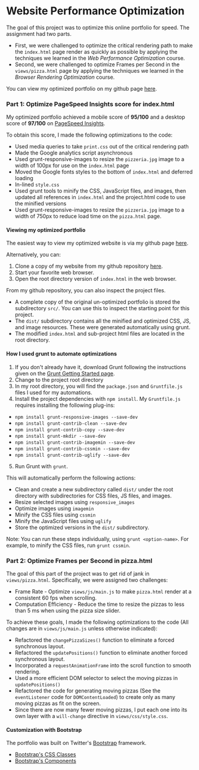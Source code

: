 # Website Performance Optimization

The goal of this project was to optimize this online portfolio for speed. The assignment had two parts.
* First, we were challenged to optimize the critical rendering path to make the ```index.html``` page render as quickly as possible by applying the techniques we learned in the _Web Performance Optimization_ course.
* Second, we were challenged to optimize Frames per Second in the ```views/pizza.html``` page by applying the techniques we learned in the _Browser Rendering Optimization_ course.

You can view my optimized portfolio on my github page [here](https://chspanos.github.io/mobile-portfolio).

###  Part 1: Optimize PageSpeed Insights score for index.html

My optimized portfolio achieved a mobile score of **95/100** and a desktop score of **97/100** on [PageSpeed Insights](https://developers.google.com/speed/pagespeed/insights/).

To obtain this score, I made the following optimizations to the code:
* Used media queries to take ```print.css``` out of the critical rendering path
* Made the Google analytics script asynchronous
* Used grunt-responsive-images to resize the ```pizzeria.jpg``` image to a width of 100px for use on the ```index.html``` page
* Moved the Google fonts styles to the bottom of ```index.html``` and deferred loading
* In-lined ```style.css```
* Used grunt tools to minify the CSS, JavaScript files, and images, then updated all references in ```index.html``` and the project.html code to use the minified versions
* Used grunt-responsive-images to resize the ```pizzeria.jpg``` image to a width of 750px to reduce load time on the ```pizza.html``` page.

#### Viewing my optimized portfolio

The easiest way to view my optimized website is via my github page [here](https://chspanos.github.io/mobile-portfolio).

Alternatively, you can:
1. Clone a copy of my website from my github repository [here](https://github.com/chspanos/mobile-portfolio).
2. Start your favorite web browser.
3. Open the root directory version of ```index.html``` in the web browser.

From my github repository, you can also inspect the project files.
* A complete copy of the original un-optimized portfolio is stored the subdirectory ```src/```. You can use this to inspect the starting point for this project.
* The ```dist/``` subdirectory contains all the minified and optimized CSS, JS, and image resources. These were generated automatically using grunt.
* The modified ```index.html``` and sub-project html files are located in the root directory.

#### How I used grunt to automate optimizations

1. If you don't already have it, download Grunt following the instructions given on the [Grunt Getting Started page](http://gruntjs.com/getting-started).
2. Change to the project root directory
3. In my root directory, you will find the ```package.json``` and ```Gruntfile.js``` files I used for my automations.
4. Install the project dependencies with ```npm install```. My ```Gruntfile.js``` requires installing the following plug-ins:
  * ```npm install grunt-responsive-images --save-dev```
  * ```npm install grunt-contrib-clean --save-dev```
  * ```npm install grunt-contrib-copy --save-dev```
  * ```npm install grunt-mkdir --save-dev```
  * ```npm install grunt-contrib-imagemin --save-dev```
  * ```npm install grunt-contrib-cssmin --save-dev```
  * ```npm install grunt-contrib-uglify --save-dev```
5. Run Grunt with ```grunt```.

This will automatically perform the following actions:
* Clean and create a new subdirectory called ```dist/``` under the root directory with subdirectories for CSS files, JS files, and images.
* Resize selected images using ```responsive_images```
* Optimize images using ```imagemin```
* Minify the CSS files using ```cssmin```
* Minify the JavaScript files using ```uglify```
* Store the optimized versions in the ```dist/``` subdirectory.

Note: You can run these steps individually, using ```grunt <option-name>```. For example, to minify the CSS files, run ```grunt cssmin```.

### Part 2: Optimize Frames per Second in pizza.html

The goal of this part of the project was to get rid of jank in ```views/pizza.html```. Specifically, we were assigned two challenges:
* Frame Rate - Optimize ```views/js/main.js``` to make ```pizza.html``` render at a consistent 60 fps when scrolling.
* Computation Efficiency - Reduce the time to resize the pizzas to less than 5 ms when using the pizza size slider.

To achieve these goals, I made the following optimizations to the code (All changes are in ```views/js/main.js``` unless otherwise indicated):
* Refactored the ```changePizzaSizes()``` function to eliminate a forced synchronous layout.
* Refactored the ```updatePositions()``` function to eliminate another forced synchronous layout.
* Incorporated a ```requestAnimationFrame``` into the scroll function to smooth rendering.
* Used a more efficient DOM selector to select the moving pizzas in ```updatePositions()```
* Refactored the code for generating moving pizzas (See the ```eventListener``` code for ```DOMContentLoaded```) to create only as many moving pizzas as fit on the screen.
* Since there are now many fewer moving pizzas, I put each one into its own layer with a ```will-change``` directive in ```views/css/style.css```.

#### Customization with Bootstrap
The portfolio was built on Twitter's <a href="http://getbootstrap.com/">Bootstrap</a> framework.

* <a href="http://getbootstrap.com/css/">Bootstrap's CSS Classes</a>
* <a href="http://getbootstrap.com/components/">Bootstrap's Components</a>

